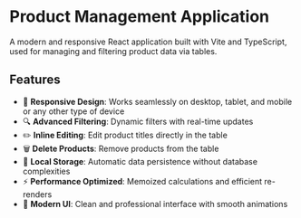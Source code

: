 # Product Management Application

A modern and responsive React application built with Vite and TypeScript, used for managing and filtering product data via tables.

## Features

- 📱 **Responsive Design**: Works seamlessly on desktop, tablet, and mobile or any other type of device
- 🔍 **Advanced Filtering**: Dynamic filters with real-time updates
- ✏️ **Inline Editing**: Edit product titles directly in the table
- 🗑️ **Delete Products**: Remove products from the table
- 💾 **Local Storage**: Automatic data persistence without database complexities
- ⚡ **Performance Optimized**: Memoized calculations and efficient re-renders
- 🎨 **Modern UI**: Clean and professional interface with smooth animations